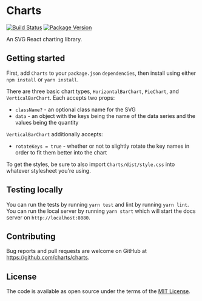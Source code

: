 # Charts

[![Build Status](https://github.com/charts/charts/workflows/Main/badge.svg)](https://github.com/charts/charts/actions)
[![Package Version](https://img.shields.io/npm/v/Charts.svg)](https://www.npmjs.com/package/Charts)

An SVG React charting library.

## Getting started

First, add `Charts` to your `package.json` `dependencies`, then install using either `npm install` or `yarn install`.

There are three basic chart types, `HorizontalBarChart`, `PieChart`, and `VerticalBarChart`. Each accepts two props:

- `className?` - an optional class name for the SVG
- `data` - an object with the keys being the name of the data series and the values being the quantity

`VerticalBarChart` additionally accepts:

- `rotateKeys = true` - whether or not to slightly rotate the key names in order to fit them better into the chart

To get the styles, be sure to also import `Charts/dist/style.css` into whatever stylesheet you're using.

## Testing locally

You can run the tests by running `yarn test` and lint by running `yarn lint`. You can run the local server by running `yarn start` which will start the docs server on `http://localhost:8080`.

## Contributing

Bug reports and pull requests are welcome on GitHub at https://github.com/charts/charts.

## License

The code is available as open source under the terms of the [MIT License](https://opensource.org/licenses/MIT).
